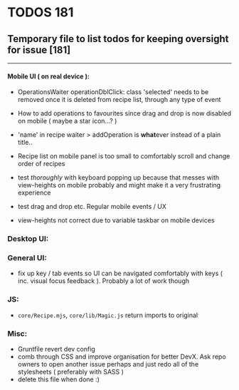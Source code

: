 # TODOS 181
## Temporary file to list todos for keeping oversight for issue [181]

---

#### Mobile UI ( on real device ):
- OperationsWaiter operationDblClick:  class 'selected' needs to be removed once it is deleted from recipe list, through any type of event
- How to add operations to favourites since drag and drop is now disabled on mobile ( maybe a star icon...? )
- 'name' in recipe waiter > addOperation is <b>what</b>ever instead of a plain title..
- Recipe list on mobile panel is too small to comfortably scroll and change order of recipes

- test *thoroughly* with keyboard popping up because that messes with view-heights on mobile probably and might make it a very frustrating experience
- test drag and drop etc. Regular mobile events / UX
- view-heights not correct due to variable taskbar on mobile devices


### Desktop UI:
### General UI:
- fix up key / tab events so UI can be navigated comfortably with keys ( inc. visual focus feedback ). Probably a lot of work though

### JS:
- `core/Recipe.mjs`, `core/lib/Magic.js` return imports to original

### Misc:
- Gruntfile revert dev config
- comb through CSS and improve organisation for better DevX. Ask repo owners to open another issue perhaps and just redo all of the stylesheets ( preferably with SASS )
- delete this file when done :)

